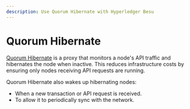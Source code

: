 ```yaml
---
description: Use Quorum Hibernate with Hyperledger Besu
---
```


# Quorum Hibernate

[Quorum Hibernate] is a proxy that monitors a node's API traffic and hibernates the node when
inactive. This reduces infrastructure costs by ensuring only nodes receiving API requests are
running.

Quorum Hibernate also wakes up hibernating nodes:

* When a new transaction or API request is received.
* To allow it to periodically sync with the network.

<!-- links -->
[Quorum Hibernate]: https://github.com/ConsenSys/quorum-hibernate
